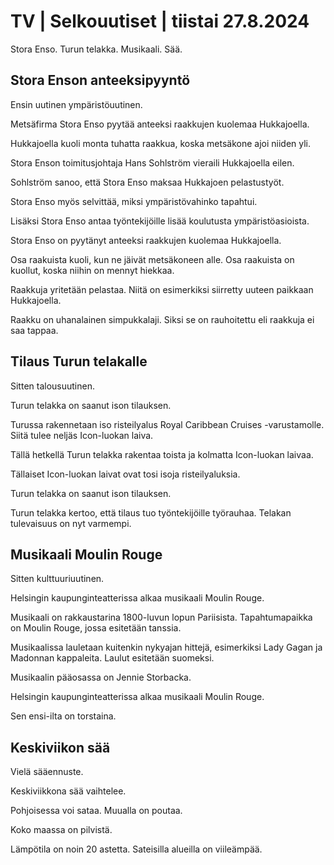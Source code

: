 # TV \| Selkouutiset \| tiistai 27.8.2024

Stora Enso. Turun telakka. Musikaali. Sää.

## Stora Enson anteeksipyyntö

Ensin uutinen ympäristöuutinen.

Metsäfirma Stora Enso pyytää anteeksi raakkujen kuolemaa Hukkajoella.

Hukkajoella kuoli monta tuhatta raakkua, koska metsäkone ajoi niiden yli.

Stora Enson toimitusjohtaja Hans Sohlström vieraili Hukkajoella eilen.

Sohlström sanoo, että Stora Enso maksaa Hukkajoen pelastustyöt.

Stora Enso myös selvittää, miksi ympäristövahinko tapahtui.

Lisäksi Stora Enso antaa työntekijöille lisää koulutusta ympäristöasioista.

Stora Enso on pyytänyt anteeksi raakkujen kuolemaa Hukkajoella.

Osa raakuista kuoli, kun ne jäivät metsäkoneen alle. Osa raakuista on kuollut, koska niihin on mennyt hiekkaa.

Raakkuja yritetään pelastaa. Niitä on esimerkiksi siirretty uuteen paikkaan Hukkajoella.

Raakku on uhanalainen simpukkalaji. Siksi se on rauhoitettu eli raakkuja ei saa tappaa.

## Tilaus Turun telakalle

Sitten talousuutinen.

Turun telakka on saanut ison tilauksen.

Turussa rakennetaan iso risteilyalus Royal Caribbean Cruises -varustamolle. Siitä tulee neljäs Icon-luokan laiva.

Tällä hetkellä Turun telakka rakentaa toista ja kolmatta Icon-luokan laivaa.

Tällaiset Icon-luokan laivat ovat tosi isoja risteilyaluksia.

Turun telakka on saanut ison tilauksen.

Turun telakka kertoo, että tilaus tuo työntekijöille työrauhaa. Telakan tulevaisuus on nyt varmempi.

## Musikaali Moulin Rouge

Sitten kulttuuriuutinen.

Helsingin kaupunginteatterissa alkaa musikaali Moulin Rouge.

Musikaali on rakkaustarina 1800-luvun lopun Pariisista. Tapahtumapaikka on Moulin Rouge, jossa esitetään tanssia.

Musikaalissa lauletaan kuitenkin nykyajan hittejä, esimerkiksi Lady Gagan ja Madonnan kappaleita. Laulut esitetään suomeksi.

Musikaalin pääosassa on Jennie Storbacka.

Helsingin kaupunginteatterissa alkaa musikaali Moulin Rouge.

Sen ensi-ilta on torstaina.

## Keskiviikon sää

Vielä sääennuste.

Keskiviikkona sää vaihtelee.

Pohjoisessa voi sataa. Muualla on poutaa.

Koko maassa on pilvistä.

Lämpötila on noin 20 astetta. Sateisilla alueilla on viileämpää.

